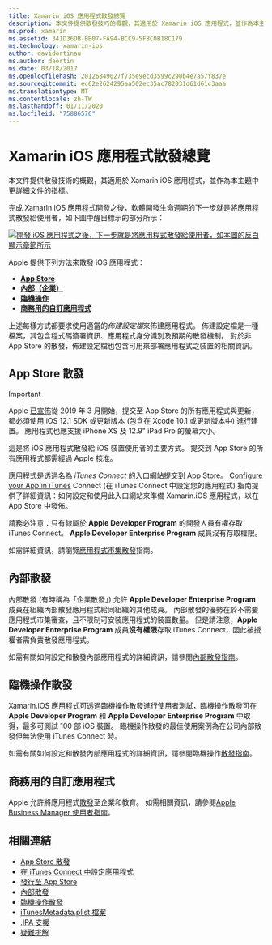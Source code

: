```yaml
---
title: Xamarin iOS 應用程式散發總覽
description: 本文件提供散發技巧的概觀，其適用於 Xamarin iOS 應用程式，並作為本主題中更詳細文件的指標。
ms.prod: xamarin
ms.assetid: 341D36DB-BB07-FA94-BCC9-5F8C0B18C179
ms.technology: xamarin-ios
author: davidortinau
ms.author: daortin
ms.date: 03/18/2017
ms.openlocfilehash: 20126849027f735e9ecd3599c290b4e7a57f837e
ms.sourcegitcommit: ec62e2624295aa502ec35ac782031d61d61c3aaa
ms.translationtype: MT
ms.contentlocale: zh-TW
ms.lasthandoff: 01/11/2020
ms.locfileid: "75886576"
---
```

# <a name="xamarinios-app-distribution-overview"></a>Xamarin iOS 應用程式散發總覽

本文件提供散發技術的概觀，其適用於 Xamarin iOS 應用程式，並作為本主題中更詳細文件的指標。

完成 Xamarin.iOS 應用程式開發之後，軟體開發生命週期的下一步就是將應用程式散發給使用者，如下圖中醒目標示的部分所示：

[![開發 iOS 應用程式之後，下一步就是將應用程式散發給使用者，如本圖的反白顯示章節所示](images/publishingdiagram.png)](images/publishingdiagram.png#lightbox)

Apple 提供下列方法來散發 iOS 應用程式：

- [**App Store**](#app-store-distribution)
- [**內部（企業）** ](#in-house-distribution)
- [**臨機操作**](#ad-hoc-distribution)
- [**商務用的自訂應用程式**](#custom-apps-for-business)

上述每樣方式都要求使用適當的*佈建設定檔*來佈建應用程式。 佈建設定檔是一種檔案，其包含程式碼簽署資訊、應用程式身分識別及預期的散發機制。 對於非 App Store 的散發，佈建設定檔也包含可用來部署應用程式之裝置的相關資訊。

## <a name="app-store-distribution"></a>App Store 散發

> [!IMPORTANT]
> Apple [已宣佈](https://developer.apple.com/ios/submit/)從 2019 年 3 月開始，提交至 App Store 的所有應用程式與更新，都必須使用 iOS 12.1 SDK 或更新版本 (包含在 Xcode 10.1 或更新版本中) 進行建置。
> 應用程式也應支援 iPhone XS 及 12.9" iPad Pro 的螢幕大小。

這是將 iOS 應用程式散發給 iOS 裝置使用者的主要方式。 提交到 App Store 的所有應用程式都需經過 Apple 核准。

應用程式是透過名為 *iTunes Connect* 的入口網站提交到 App Store。 [Configure your App in iTunes](~/ios/deploy-test/app-distribution/app-store-distribution/itunesconnect.md) Connect (在 iTunes Connect 中設定您的應用程式) 指南提供了詳細資訊：如何設定和使用此入口網站來準備 Xamarin.iOS 應用程式，以在 App Store 中發佈。

請務必注意：只有隸屬於 **Apple Developer Program** 的開發人員有權存取 iTunes Connect。 **Apple Developer Enterprise Program** 成員沒有存取權限。

如需詳細資訊，請瀏覽[應用程式市集散發](~/ios/deploy-test/app-distribution/app-store-distribution/index.md)指南。

## <a name="in-house-distribution"></a>內部散發

內部散發 (有時稱為「企業散發」) 允許 **Apple Developer Enterprise Program** 成員在組織內部散發應用程式給同組織的其他成員。 內部散發的優勢在於不需要應用程式市集審查，且不限制可安裝應用程式的裝置數量。 但是請注意，**Apple Developer Enterprise Program** 成員**沒有權限**存取 iTunes Connect，因此被授權者需負責散發應用程式。

如需有關如何設定和散發內部應用程式的詳細資訊，請參閱[內部散發指南](~/ios/deploy-test/app-distribution/in-house-distribution.md)。

## <a name="ad-hoc-distribution"></a>臨機操作散發

Xamarin.iOS 應用程式可透過臨機操作散發進行使用者測試，臨機操作散發可在 **Apple Developer Program** 和 **Apple Developer Enterprise Program** 中取得，最多可測試 100 部 iOS 裝置。 臨機操作散發的最佳使用案例為在公司內部散發但無法使用 iTunes Connect 時。

如需有關如何設定和散發內部應用程式的詳細資訊，請參閱臨機操作[散發指南](~/ios/deploy-test/app-distribution/ad-hoc-distribution.md)。

## <a name="custom-apps-for-business"></a>商務用的自訂應用程式

Apple 允許將應用程式[散發](https://developer.apple.com/business/custom-apps/)至企業和教育。 如需相關資訊，請參閱[Apple Business Manager 使用者指南](https://support.apple.com/guide/apple-business-manager/welcome/web)。

## <a name="related-links"></a>相關連結

- [App Store 散發](~/ios/deploy-test/app-distribution/app-store-distribution/index.md)
- [在 iTunes Connect 中設定應用程式](~/ios/deploy-test/app-distribution/app-store-distribution/itunesconnect.md)
- [發行至 App Store](~/ios/deploy-test/app-distribution/app-store-distribution/publishing-to-the-app-store.md)
- [內部散發](~/ios/deploy-test/app-distribution/in-house-distribution.md)
- [臨機操作散發](~/ios/deploy-test/app-distribution/ad-hoc-distribution.md)
- [iTunesMetadata.plist 檔案](~/ios/deploy-test/app-distribution/itunesmetadata.md)
- [.IPA 支援](~/ios/deploy-test/app-distribution/ipa-support.md)
- [疑難排解](~/ios/deploy-test/troubleshooting.md)
